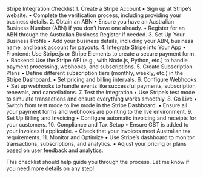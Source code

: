 Stripe Integration Checklist
	1.	Create a Stripe Account
	•	Sign up at Stripe’s website.
	•	Complete the verification process, including providing your business details.
	2.	Obtain an ABN
	•	Ensure you have an Australian Business Number (ABN) if you don’t have one already.
	•	Register for an ABN through the Australian Business Register if needed.
	3.	Set Up Your Business Profile
	•	Add your business details, including your ABN, business name, and bank account for payouts.
	4.	Integrate Stripe into Your App
	•	Frontend: Use Stripe.js or Stripe Elements to create a secure payment form.
	•	Backend: Use the Stripe API (e.g., with Node.js, Python, etc.) to handle payment processing, webhooks, and subscriptions.
	5.	Create Subscription Plans
	•	Define different subscription tiers (monthly, weekly, etc.) in the Stripe Dashboard.
	•	Set pricing and billing intervals.
	6.	Configure Webhooks
	•	Set up webhooks to handle events like successful payments, subscription renewals, and cancellations.
	7.	Test the Integration
	•	Use Stripe’s test mode to simulate transactions and ensure everything works smoothly.
	8.	Go Live
	•	Switch from test mode to live mode in the Stripe Dashboard.
	•	Ensure all your payment forms and webhooks are pointing to the live environment.
	9.	Set Up Billing and Invoicing
	•	Configure automatic invoicing and receipts for your customers.
	10.	Compliance and Tax Setup
	•	Ensure GST is added to your invoices if applicable.
	•	Check that your invoices meet Australian tax requirements.
	11.	Monitor and Optimize
	•	Use Stripe’s dashboard to monitor transactions, subscriptions, and analytics.
	•	Adjust your pricing or plans based on user feedback and analytics.

This checklist should help guide you through the process. Let me know if you need more details on any step!